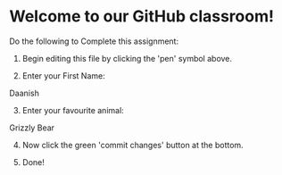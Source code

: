 # Welcome to our GitHub classroom!

Do the following to Complete this assignment:

1. Begin editing this file by clicking the 'pen' symbol above.

2. Enter your First Name:

Daanish


3. Enter your favourite animal:

Grizzly Bear


4. Now click the green 'commit changes' button at the bottom.

5. Done!
